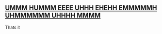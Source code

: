 ## [UMMM HUMMM EEEE UHHH EHEHH   EMMMMMH UHMMMMMM UHHHH MMMM](https://www.youtube.com/watch?v=baQsoECJ04A)



Thats it

